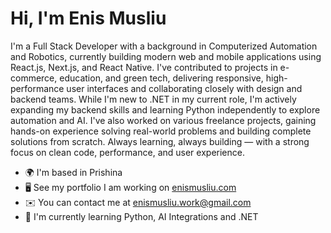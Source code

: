 Hi, I'm Enis Musliu
============================

I'm a Full Stack Developer with a background in Computerized Automation and Robotics, currently building modern web and mobile applications using React.js, Next.js, and React Native. I've contributed to projects in e-commerce, education, and green tech, delivering responsive, high-performance user interfaces and collaborating closely with design and backend teams. While I'm new to .NET in my current role, I'm actively expanding my backend skills and learning Python independently to explore automation and AI. I've also worked on various freelance projects, gaining hands-on experience solving real-world problems and building complete solutions from scratch. Always learning, always building — with a strong focus on clean code, performance, and user experience.

* 🌍  I'm based in Prishina
* 🖥️  See my portfolio I am working on [enismusliu.com](http://www.enismusliu.com)
* ✉️  You can contact me at [enismusliu.work@gmail.com](mailto:enismusliu.work@gmail.com)
* 🧠  I'm currently learning Python, AI Integrations and .NET
